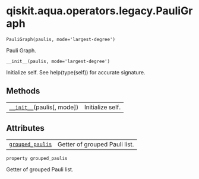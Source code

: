 <span id="qiskit-aqua-operators-legacy-pauligraph" />

# qiskit.aqua.operators.legacy.PauliGraph

<span id="undefined" />

`PauliGraph(paulis, mode='largest-degree')`

Pauli Graph.

<span id="undefined" />

`__init__(paulis, mode='largest-degree')`

Initialize self. See help(type(self)) for accurate signature.

## Methods

|                                                                                                                                     |                  |
| ----------------------------------------------------------------------------------------------------------------------------------- | ---------------- |
| [`__init__`](#qiskit.aqua.operators.legacy.PauliGraph.__init__ "qiskit.aqua.operators.legacy.PauliGraph.__init__")(paulis\[, mode]) | Initialize self. |

## Attributes

|                                                                                                                                      |                               |
| ------------------------------------------------------------------------------------------------------------------------------------ | ----------------------------- |
| [`grouped_paulis`](#qiskit.aqua.operators.legacy.PauliGraph.grouped_paulis "qiskit.aqua.operators.legacy.PauliGraph.grouped_paulis") | Getter of grouped Pauli list. |

<span id="undefined" />

`property grouped_paulis`

Getter of grouped Pauli list.
